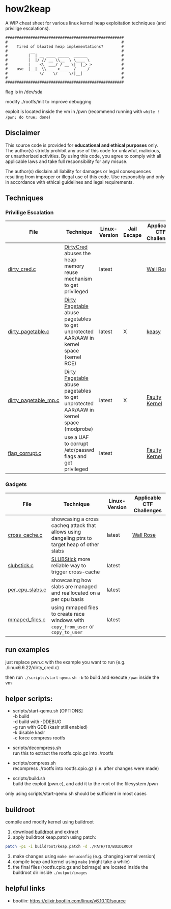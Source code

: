 # how2keap

A WIP cheat sheet for various linux kernel heap exploitation techniques (and privilige escalations).

```
####################################################
#                                                  #
#    Tired of bloated heap implementations?        #
#          __                                      #
#         |  | __ ____ _____  ______               #
#         |  |/ // __ \\__  \ \____ \              #
#         |    <\  ___/ / __ \|  |_> >             #
#    use  |__|_ \\___  >____  /   __/              #
#              \/    \/     \/|__|                 #
#                                                  #
####################################################
```

flag is in /dev/sda

modify ./rootfs/init to improve debugging

exploit is located inside the vm in /pwn (recommend running with `while ! /pwn; do true; done`)

## Disclaimer

This source code is provided for **educational and ethical purposes** only. The author(s) strictly prohibit any use of this code for unlawful, malicious, or unauthorized activities. By using this code, you agree to comply with all applicable laws and take full responsibility for any misuse.

The author(s) disclaim all liability for damages or legal consequences resulting from improper or illegal use of this code. Use responsibly and only in accordance with ethical guidelines and legal requirements.

## Techniques

### Privilige Escalation

| File                          | Technique                                                    | Linux-Version | Jail Escape | Applicable CTF Challenges                             |
| - | - | - | - | - |
| [dirty\_cred.c](/linux6.6.22/dirty_cred.c) | [DirtyCred](https://github.com/Markakd/DirtyCred) abuses the heap memory reuse mechanism to get privileged  | latest          | | [Wall Rose](https://ctf2023.hitcon.org/dashboard/#15) |
| [dirty\_pagetable.c](/linux6.6.22/dirty_pagetable.c) | [Dirty Pagetable](https://yanglingxi1993.github.io/dirty_pagetable/dirty_pagetable.html) abuse pagetables to get unprotected AAR/AAW in kernel space (kernel RCE) | latest        | X| [keasy](https://ptr-yudai.hatenablog.com/entry/2023/12/08/093606#Dirty-Pagetable) |
| [dirty\_pagetable\_mp.c](/linux6.6.22/dirty_pagetable_mp.c) | [Dirty Pagetable](https://yanglingxi1993.github.io/dirty_pagetable/dirty_pagetable.html) abuse pagetables to get unprotected AAR/AAW in kernel space (modprobe) | latest        | X | [Faulty Kernel](https://github.com/DownUnderCTF/Challenges_2024_Public/tree/main/pwn/faulty-kernel) |
| [flag\_corrupt.c](/linux6.6.22/flag_corrupt.c) | use a UAF to corrupt /etc/passwd flags and get privileged | latest        |   | [Faulty Kernel](https://github.com/DownUnderCTF/Challenges_2024_Public/tree/main/pwn/faulty-kernel) |

### Gadgets
| File                          | Technique                                                    | Linux-Version | Applicable CTF Challenges                             |
| - | - | - | - |
| [cross\_cache.c](/linux6.6.22/cross_cache.c) | showcasing a cross cacheq attack that allows using dangeling ptrs to target heap of other slabs | latest  | [Wall Rose](https://ctf2023.hitcon.org/dashboard/#15)
| [slubstick.c](/linux6.6.22/slubstick.c) | [SLUBStick](https://github.com/IAIK/SLUBStick) more reliable way to trigger cross-cache  | latest        |  |
| [per\_cpu\_slabs.c](/linux6.6.22/per_cpu_slabs.c) | showcasing how slabs are managed and reallocated on a per cpu basis| latest  |
| [mmaped\_files.c](/linux6.6.22/mmaped_files.c) |   using mmaped files to create race windows with `copy_from_user` or `copy_to_user`  | latest |


## run examples
just replace pwn.c with the example you want to run (e.g. ./linux6.6.22/dirty\_cred.c)

then run `./scripts/start-qemu.sh -b` to build and execute `/pwn` inside the vm

## helper scripts:

+ scripts/start-qemu.sh [OPTIONS]\
  -b build \
  -d build with -DDEBUG\
  -g run with GDB (kaslr still enabled)\
  -k disable kaslr \
  -c force compress rootfs

+ scripts/decompress.sh\
  run this to extract the rootfs.cpio.gz into ./rootfs

+ scripts/compress.sh\
  recompress ./rootfs into rootfs.cpio.gz (i.e. after changes were made)

+ scripts/build.sh\
  build the exploit (pwn.c), and add it to the root of the filesystem /pwn


only using scripts/start-qemu.sh should be sufficient in most cases

## buildroot
compile and modify kernel using buildroot

1. download [buildroot](https://buildroot.org/download.html) and extract
2. apply buildroot keap.patch using patch:
```bash
patch -p1 -i buildroot/keap.patch -d ./PATH/TO/BUIDLROOT
```
3. make changes using `make menuconfig` (e.g. changing kernel version)
4. compile keap and kernel using `make` (might take a while)
5. the final files (rootfs.cpio.gz and bzImage) are located inside the buildroot dir inside `./output/images`

## helpful links
+ bootlin: https://elixir.bootlin.com/linux/v6.10.10/source

